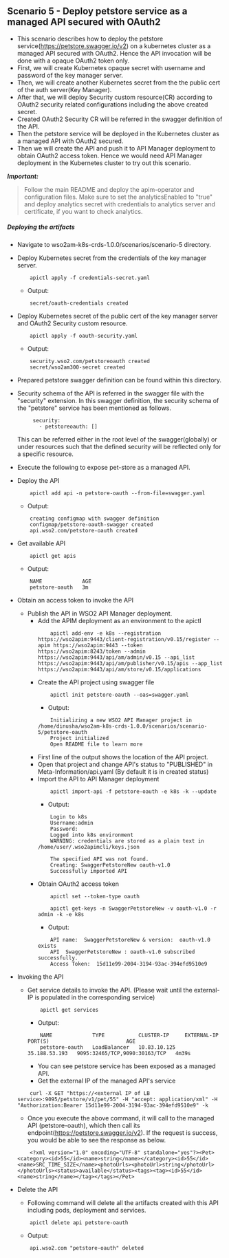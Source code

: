 ## Scenario 5 - Deploy petstore service as a managed API secured with OAuth2
- This scenario describes how to deploy the petstore service(https://petstore.swagger.io/v2) on a kubernetes cluster as a managed API secured with OAuth2. Hence the API invocation will be done with a opaque OAuth2 token only.
- First, we will create Kubernetes opaque secret with username and password of the key manager server.
- Then, we will create another Kubernetes secret from the the public cert of the auth server(Key Manager).
- After that, we will deploy Security custom resource(CR) according to OAuth2 security related configurations including the above created secret. 
- Created OAuth2 Security CR will be referred in the swagger definition of the API.
- Then the petstore service will be deployed in the Kubernetes cluster as a managed API with OAuth2 secured.
- Then we will create the API and push it to API Manager deployment to obtain OAuth2 access token. Hence we would need API Manager deployment in the Kubernetes cluster to try out this scenario. 

 ***Important:***
> Follow the main README and deploy the apim-operator and configuration files. Make sure to set the analyticsEnabled to "true" and deploy analytics secret with credentials to analytics server and certificate, if you want to check analytics.

 ##### Deploying the artifacts

- Navigate to wso2am-k8s-crds-1.0.0/scenarios/scenario-5 directory.

- Deploy Kubernetes secret from the credentials of the key manager server.
    ```$xslt
        apictl apply -f credentials-secret.yaml
    ```
    - Output:
    ```$xslt
        secret/oauth-credentials created
    ```

- Deploy Kubernetes secret of the public cert of the key manager server and OAuth2 Security custom resource.
    ```$xslt
        apictl apply -f oauth-security.yaml
    ```
    - Output:
    ```$xslt
        security.wso2.com/petstoreoauth created
        secret/wso2am300-secret created
    ```

- Prepared petstore swagger definition can be found within this directory.

- Security schema of the API is referred in the swagger file with the "security" extension.
In this swagger definition, the security schema of the "petstore" service has been mentioned as follows.
    ```
         security:
           - petstoreoauth: []
    ```
    This can be referred either in the root level of the swagger(globally) or under resources such that the defined security will be reflected only for a specific resource.
- Execute the following to expose pet-store as a managed API.

- Deploy the  API <br /> 
    ```
        apictl add api -n petstore-oauth --from-file=swagger.yaml
    ``` 
    - Output:
    ```
        creating configmap with swagger definition
        configmap/petstore-oauth-swagger created
        api.wso2.com/petstore-oauth created
    ```
    
- Get available API <br /> 
    ```
        apictl get apis
    ```
    - Output:
    ```    
        NAME             AGE
        petstore-oauth   3m
    ```
   
- Obtain an access token to invoke the API
    - Publish the API in WSO2 API Manager deployment.
        - Add the APIM deployment as an environment to the apictl
            ```$xslt
                apictl add-env -e k8s --registration https://wso2apim:9443/client-registration/v0.15/register --apim https://wso2apim:9443 --token https://wso2apim:8243/token --admin https://wso2apim:9443/api/am/admin/v0.15 --api_list https://wso2apim:9443/api/am/publisher/v0.15/apis --app_list https://wso2apim:9443/api/am/store/v0.15/applications
            ```
        - Create the API project using swagger file
            ```$xslt
                apictl init petstore-oauth --oas=swagger.yaml
            ```
            - Output:
            ```$xslt
                Initializing a new WSO2 API Manager project in /home/dinusha/wso2am-k8s-crds-1.0.0/scenarios/scenario-5/petstore-oauth
                Project initialized
                Open README file to learn more
            ```
        - First line of the output shows the location of the API project.
        - Open that project and change API's status to "PUBLISHED" in Meta-Information/api.yaml
        (By default it is in created status)     
        - Import the API to API Manager deployment
            ```$xslt
                apictl import-api -f petstore-oauth -e k8s -k --update
            ```
            - Output:
            ```$xslt
                Login to k8s
                Username:admin
                Password:
                Logged into k8s environment
                WARNING: credentials are stored as a plain text in /home/user/.wso2apimcli/keys.json
                
                The specified API was not found.
                Creating: SwaggerPetstoreNew oauth-v1.0
                Successfully imported API

            ```
        - Obtain OAuth2 access token
            ```$xslt
                apictl set --token-type oauth
                
                apictl get-keys -n SwaggerPetstoreNew -v oauth-v1.0 -r admin -k -e k8s
            ```
            - Output: 
            ```$xslt
                API name:  SwaggerPetstoreNew & version:  oauth-v1.0 exists
                API  SwaggerPetstoreNew : oauth-v1.0 subscribed successfully.
                Access Token:  15d11e99-2004-3194-93ac-394efd9510e9
            ```
- Invoking the API <br />

    - Get service details to invoke the API. (Please wait until the external-IP is populated in the corresponding service)
        ```
            apictl get services
        ```
        - Output:
        
        ```
            NAME             TYPE           CLUSTER-IP     EXTERNAL-IP     PORT(S)                         AGE
            petstore-oauth   LoadBalancer   10.83.10.125   35.188.53.193   9095:32465/TCP,9090:30163/TCP   4m39s
        ```
        - You can see petstore service has been exposed as a managed API.
        - Get the external IP of the managed API's service
     
    
    ```
        curl -X GET "https://<external IP of LB service>:9095/petstore/v1/pet/55" -H "accept: application/xml" -H "Authorization:Bearer 15d11e99-2004-3194-93ac-394efd9510e9" -k
    ```
    - Once you execute the above command, it will call to the managed API (petstore-oauth), which then call its endpoint(https://petstore.swagger.io/v2). If the request is success, you would be able to see the response as below.
    ```
        <?xml version="1.0" encoding="UTF-8" standalone="yes"?><Pet><category><id>55</id><name>string</name></category><id>55</id><name>SRC_TIME_SIZE</name><photoUrls><photoUrl>string</photoUrl></photoUrls><status>available</status><tags><tag><id>55</id><name>string</name></tag></tags></Pet>
    ```
    

- Delete the  API <br /> 
    - Following command will delete all the artifacts created with this API including pods, deployment and services.
    ```
        apictl delete api petstore-oauth
    ```
    -  Output:
    ```
        api.wso2.com "petstore-oauth" deleted
    ```